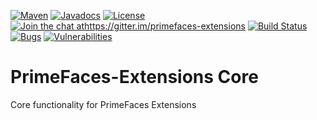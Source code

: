 [![Maven](https://img.shields.io/maven-central/v/org.primefaces.extensions/primefaces-extensions.svg)](http://repo1.maven.org/maven2/org/primefaces/extensions/primefaces-extensions/)
[![Javadocs](http://javadoc.io/badge/org.primefaces.extensions/primefaces-extensions.svg)](http://javadoc.io/doc/org.primefaces.extensions/primefaces-extensions)
[![License](http://img.shields.io/:license-apache-blue.svg)](http://www.apache.org/licenses/LICENSE-2.0.html)
[![Join the chat athttps://gitter.im/primefaces-extensions](https://badges.gitter.im/primefaces-extensions/primefaces-extensions.svg)](https://gitter.im/primefaces-extensions?utm_source=badge&utm_medium=badge&utm_campaign=pr-badge&utm_content=badge)
[![Build Status](https://travis-ci.org/primefaces-extensions/core.svg?branch=master)](https://travis-ci.org/primefaces-extensions/core)
[![Bugs](https://sonarcloud.io/api/project_badges/measure?project=org.primefaces.extensions%3Aprimefaces-extensions&metric=bugs)](https://sonarcloud.io/dashboard?id=org.primefaces.extensions%3Aprimefaces-extensions)
[![Vulnerabilities](https://sonarcloud.io/api/project_badges/measure?project=org.primefaces.extensions%3Aprimefaces-extensions&metric=vulnerabilities)](https://sonarcloud.io/dashboard?id=org.primefaces.extensions%3Aprimefaces-extensions)



PrimeFaces-Extensions Core
==========================

Core functionality for PrimeFaces Extensions
